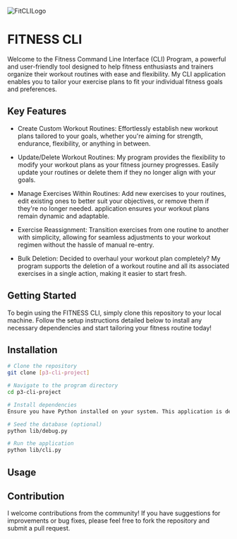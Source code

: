 ![FitCLILogo](https://github.com/N2IT/p3-cli-project/assets/32651728/ac3b160b-c6d5-4c96-9d60-f4155ea792d4)

# FITNESS CLI

Welcome to the Fitness Command Line Interface (CLI) Program, a powerful and user-friendly tool designed to help fitness enthusiasts and trainers organize their workout routines with ease and flexibility. My CLI application enables you to tailor your exercise plans to fit your individual fitness goals and preferences.

## Key Features

- Create Custom Workout Routines: Effortlessly establish new workout plans tailored to your goals, whether you're aiming for strength, endurance, flexibility, or anything in between.

- Update/Delete Workout Routines: My program provides the flexibility to modify your workout plans as your fitness journey progresses. Easily update your routines or delete them if they no longer align with your goals.

- Manage Exercises Within Routines: Add new exercises to your routines, edit existing ones to better suit your objectives, or remove them if they're no longer needed.  application ensures your workout plans remain dynamic and adaptable.

- Exercise Reassignment: Transition exercises from one routine to another with simplicity, allowing for seamless adjustments to your workout regimen without the hassle of manual re-entry.

- Bulk Deletion: Decided to overhaul your workout plan completely? My program supports the deletion of a workout routine and all its associated exercises in a single action, making it easier to start fresh.

## Getting Started

To begin using the FITNESS CLI, simply clone this repository to your local machine. Follow the setup instructions detailed below to install any necessary dependencies and start tailoring your fitness routine today!

## Installation

```bash
# Clone the repository
git clone [p3-cli-project]

# Navigate to the program directory
cd p3-cli-project

# Install dependencies
Ensure you have Python installed on your system. This application is developed with Python 3. Ensure your Python version is compatible by checking with python --version or python3 --version.

# Seed the database (optional)
python lib/debug.py

# Run the application
python lib/cli.py
```

## Usage


## Contribution

I welcome contributions from the community! If you have suggestions for improvements or bug fixes, please feel free to fork the repository and submit a pull request.

